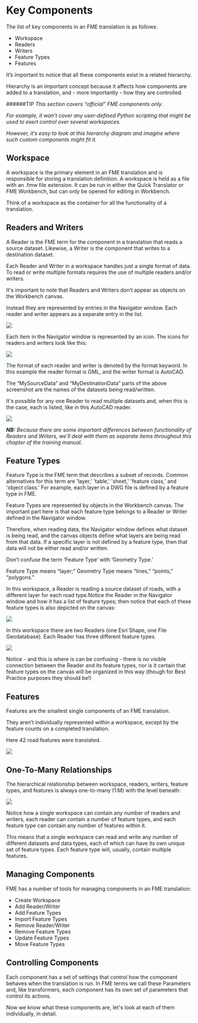 # Key Components #
The list of key components in an FME translation is as follows:

- Workspace
- Readers
- Writers
- Feature Types
- Features

It’s important to notice that all these components exist in a related hierarchy.

Hierarchy is an important concept because it affects how components are added to a translation, and - more importantly - how they are controlled.

######TIP
*This section covers “official” FME components only.*

*For example, it won’t cover any user-defined Python scripting that might be used to exert control over several workspaces.*

*However, it’s easy to look at this hierarchy diagram and imagine where such custom components might fit it.*


## Workspace ##
A workspace is the primary element in an FME translation and is responsible for storing a translation definition. A workspace is held as a file with an .fmw file extension. It can be run in either the Quick Translator or FME Workbench, but can only be opened for editing in Workbench.

Think of a workspace as the container for all the functionality of a translation.


## Readers and Writers ##
A Reader is the FME term for the component in a translation that reads a source dataset. Likewise, a Writer is the component that writes to a destination dataset.

Each Reader and Writer in a workspace handles just a single format of data. To read or write multiple formats requires the use of multiple readers and/or writers.

It's important to note that Readers and Writers don’t appear as objects on the Workbench canvas.

Instead they are represented by entries in the Navigator window. Each reader and writer appears as a separate entry in the list.

![](https://raw.githubusercontent.com/FMEEvangelist/FME-Desktop-Basic-Training-Manual-Images/master/Img4.2.ReadersAndWriters.jpg)

Each item in the Navigator window is represented by an icon. The icons for readers and writers look like this:

![](https://raw.githubusercontent.com/FMEEvangelist/FME-Desktop-Basic-Training-Manual-Images/master/Img4.2b.ReadersAndWritersIcons.jpg)

The format of each reader and writer is denoted by the format keyword. In this example the reader format is GML, and the writer format is AutoCAD.

The “MySourceData” and “MyDestinationData” parts of the above screenshot are the names of the datasets being read/written.

It's possible for any one Reader to read multiple datasets and, when this is the case, each is listed, like in this AutoCAD reader.

![](https://raw.githubusercontent.com/FMEEvangelist/FME-Desktop-Basic-Training-Manual-Images/master/Img4.3MultiDatasetReader.jpg)

***NB:** Because there are some important differences between functionality of Readers and Writers, we'll deal with them as separate items throughout this chapter of the training manual.*


## Feature Types ##
Feature Type is the FME term that describes a subset of records. Common alternatives for this term are 'layer,' 'table,' 'sheet,' 'feature class,' and 'object class.' For example, each layer in a DWG file is defined by a feature type in FME.

Feature Types are represented by objects in the Workbench canvas. The important part here is that each feature type belongs to a Reader or Writer defined in the Navigator window.

Therefore, when reading data, the Navigator window defines what dataset is being read, and the canvas objects define what layers are being read from that data. If a specific layer is not defined by a feature type, then that data will not be either read and/or written.

Don’t confuse the term ‘Feature Type’ with ‘Geometry Type.’

Feature Type means “layer;” Geometry Type means “lines,” “points,” “polygons.”

In this workspace, a Reader is reading a source dataset of roads, with a different layer for each road type.Notice the Reader in the Navigator window and how it has a list of feature types; then notice that each of these feature types is also depicted on the canvas:

![](https://raw.githubusercontent.com/FMEEvangelist/FME-Desktop-Basic-Training-Manual-Images/master/Img4.4FeatureTypes.jpg)

In this workspace there are two Readers (one Esri Shape, one File Geodatabase). Each Reader has three different feature types.

![](https://raw.githubusercontent.com/FMEEvangelist/FME-Desktop-Basic-Training-Manual-Images/master/Img4.5.MultiReaderFeatureTypes.jpg)

Notice - and this is where is can be confusing - there is no visible connection between the Reader and its feature types, nor is it certain that feature types on the canvas will be organized in this way (though for Best Practice purposes they should be!)


## Features ##
Features are the smallest single components of an FME translation.

They aren’t individually represented within a workspace, except by the feature counts on a completed translation.

Here 42 road features were translated.

![](https://raw.githubusercontent.com/FMEEvangelist/FME-Desktop-Basic-Training-Manual-Images/master/Img4.6.FeatureCounts.jpg)

 
## One-To-Many Relationships ##

The hierarchical relationship between workspace, readers, writers, feature types, and features is always one-to-many (1:M) with the level beneath:

![](https://raw.githubusercontent.com/FMEEvangelist/FME-Desktop-Basic-Training-Manual-Images/master/Img4.7.ComponentHierarchy.jpg)

Notice how a single workspace can contain any number of readers and writers, each reader can contain a number of feature types, and each feature type can contain any number of features within it.

This means that a single workspace can read and write any number of different datasets and data types, each of which can have its own unique set of feature types. Each feature type will, usually, contain multiple features.


## Managing Components ##
FME has a number of tools for managing components in an FME translation:

- Create Workspace
- Add Reader/Writer
- Add Feature Types
- Import Feature Types
- Remove Reader/Writer
- Remove Feature Types
- Update Feature Types
- Move Feature Types


## Controlling Components ##
Each component has a set of settings that control how the component behaves when the translation is run. In FME terms we call these Parameters and, like transformers, each component has its own set of parameters that control its actions.

Now we know what these components are, let's look at each of them individually, in detail.

